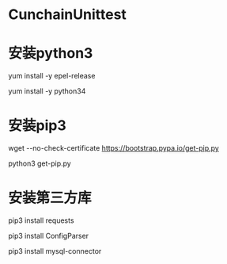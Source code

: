 # CunchainUnittest
# 安装python3

yum install -y epel-release

yum install -y python34

# 安装pip3

wget --no-check-certificate https://bootstrap.pypa.io/get-pip.py

python3 get-pip.py

# 安装第三方库

pip3 install requests

pip3 install ConfigParser

pip3 install mysql-connector
